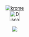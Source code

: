 <div align="center"><a href="https://github.com/uranism"><img src="https://readme-typing-svg.demolab.com/?font=Fira+Code&size=33&duration=3333&color=0046bf&center=true&vCenter=true&width=333&lines=%20krome%20" alt="krome"></a></div>
<div align="center"><a href="https://discord.com/users/933481652984889374"><img width="32px" alt="Discord" src="https://cdn.prod.website-files.com/6257adef93867e50d84d30e2/636e0a69f118df70ad7828d4_icon_clyde_blurple_RGB.svg"/></a></div>
<br><div align="center"><img src="![](https://komarev.com/ghpvc/?username=uranism&color=brightgreen)"></div>
